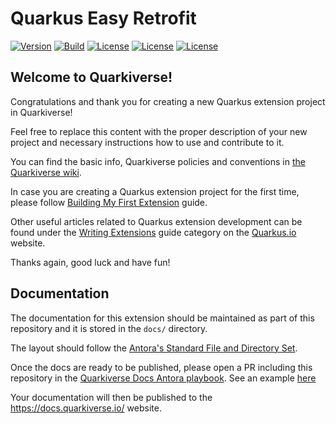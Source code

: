 # Quarkus Easy Retrofit

[![Version](https://img.shields.io/maven-central/v/io.quarkiverse.retrofit/quarkus-easy-retrofit-parent?logo=apache-maven&style=flat-square)](https://central.sonatype.com/artifact/io.quarkiverse.retrofit/quarkus-easy-retrofit-parent)
[![Build](https://github.com/quarkiverse/quarkus-easy-retrofit/actions/workflows/build.yml/badge.svg)](https://github.com/quarkiverse/quarkus-zanzibar/actions/workflows/build.yml/badge.svg)
[![License](https://img.shields.io/github/license/quarkiverse/quarkus-easy-retrofit.svg)](http://www.apache.org/licenses/LICENSE-2.0)
[![License](https://img.shields.io/badge/JDK-17+-4EB1BA.svg)](https://docs.oracle.com/en/java/javase/17/)
[![License](https://img.shields.io/badge/Quarkus-3.10+-blue.svg)](https://quarkus.io/guides/)
<!-- ALL-CONTRIBUTORS-BADGE:START - Do not remove or modify this section -->
## Welcome to Quarkiverse!

Congratulations and thank you for creating a new Quarkus extension project in Quarkiverse!

Feel free to replace this content with the proper description of your new project and necessary instructions how to use and contribute to it.

You can find the basic info, Quarkiverse policies and conventions in [the Quarkiverse wiki](https://github.com/quarkiverse/quarkiverse/wiki).

In case you are creating a Quarkus extension project for the first time, please follow [Building My First Extension](https://quarkus.io/guides/building-my-first-extension) guide.

Other useful articles related to Quarkus extension development can be found under the [Writing Extensions](https://quarkus.io/guides/#writing-extensions) guide category on the [Quarkus.io](https://quarkus.io) website.

Thanks again, good luck and have fun!

## Documentation

The documentation for this extension should be maintained as part of this repository and it is stored in the `docs/` directory.

The layout should follow the [Antora's Standard File and Directory Set](https://docs.antora.org/antora/2.3/standard-directories/).

Once the docs are ready to be published, please open a PR including this repository in the [Quarkiverse Docs Antora playbook](https://github.com/quarkiverse/quarkiverse-docs/blob/main/antora-playbook.yml#L7). See an example [here](https://github.com/quarkiverse/quarkiverse-docs/pull/1)

Your documentation will then be published to the https://docs.quarkiverse.io/ website.
